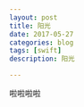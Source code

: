 ```yaml
---
layout: post
title: 阳光
date: 2017-05-27
categories: blog
tags: [swift]
description: 阳光

---
```

啦啦啦啦
